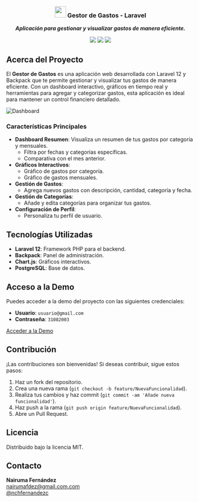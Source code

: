 <div align="center">

  ### <img src="https://laravel.com/img/logomark.min.svg" height="30px"/> Gestor de Gastos - Laravel
  
  ***Aplicación para gestionar y visualizar gastos de manera eficiente.***
</div>

<div align="center">

![](https://img.shields.io/badge/Laravel-12-FF2D20?logo=laravel)
![](https://img.shields.io/badge/PostgreSQL-13-4169E1?logo=postgresql)
![](https://img.shields.io/badge/Chart.js-4-FF6384?logo=chart.js)

</div>

## Acerca del Proyecto

El **Gestor de Gastos** es una aplicación web desarrollada con Laravel 12 y Backpack que te permite gestionar y visualizar tus gastos de manera eficiente. Con un dashboard interactivo, gráficos en tiempo real y herramientas para agregar y categorizar gastos, esta aplicación es ideal para mantener un control financiero detallado.

![Dashboard](/docs/screenshots/dashboard.png)

### Características Principales

- **Dashboard Resumen**: Visualiza un resumen de tus gastos por categoría y mensuales.
  - Filtra por fechas y categorías específicas.
  - Comparativa con el mes anterior.
- **Gráficos Interactivos**:
  - Gráfico de gastos por categoría.
  - Gráfico de gastos mensuales.
- **Gestión de Gastos**:
  - Agrega nuevos gastos con descripción, cantidad, categoría y fecha.
- **Gestión de Categorías**:
  - Añade y edita categorías para organizar tus gastos.
- **Configuración de Perfil**:
  - Personaliza tu perfil de usuario.

## Tecnologías Utilizadas

- **Laravel 12**: Framework PHP para el backend.
- **Backpack**: Panel de administración.
- **Chart.js**: Gráficos interactivos.
- **PostgreSQL**: Base de datos.
  
## Acceso a la Demo

Puedes acceder a la demo del proyecto con las siguientes credenciales:

- **Usuario**: `usuario@gmail.com`
- **Contraseña**: `31082003`

[Acceder a la Demo](#)

## Contribución

¡Las contribuciones son bienvenidas! Si deseas contribuir, sigue estos pasos:

1. Haz un fork del repositorio.
2. Crea una nueva rama (`git checkout -b feature/NuevaFuncionalidad`).
3. Realiza tus cambios y haz commit (`git commit -am 'Añade nueva funcionalidad'`).
4. Haz push a la rama (`git push origin feature/NuevaFuncionalidad`).
5. Abre un Pull Request.

## Licencia

Distribuido bajo la licencia MIT.

## Contacto

**Nairuma Fernández**  
[nairumafdez@gmail.com.com](mailto:nairumafdez@gmail.com)  
[@nchfernandezc](https://github.com/nchfernandezc)